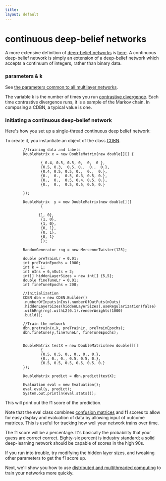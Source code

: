 ```yaml
---
title: 
layout: default
---
```


# continuous deep-belief networks

A more extensive definition of [deep-belief networks](../deepbeliefnetwork.html) is [here](http://www.scholarpedia.org/article/Deep_belief_networks). A continuous deep-belief network is simply an extension of a deep-belief network which accepts a continuum of integers, rather than binary data.

### parameters & k

See [the parameters common to all multilayer networks](../multinetwork.html).

The variable k is the number of times you run [contrastive divergence](../glossary.html#contrastivedivergence). Each time contrastive divergence runs, it is a sample of the Markov chain. In composing a CDBN, a typical value is one.

### initiating a continuous deep-belief network

Here's how you set up a single-thread continuous deep belief network: 

To create it, you instantiate an object of the class [CDBN](../doc/org/deeplearning4j/dbn/CDBN.html).

    
		    //training data and labels
		    DoubleMatrix x = new DoubleMatrix(new double[][] {

					{ 0.4, 0.5, 0.5, 0,  0,  0 },
					{0.5, 0.3,  0.5, 0.,  0.,  0.},
					{0.4, 0.5, 0.5, 0.,  0.,  0.},
					{0.,  0.,  0.5, 0.3, 0.5, 0.},
					{0.,  0.,  0.5, 0.4, 0.5, 0.},
					{0.,  0.,  0.5, 0.5, 0.5, 0.}
					
			});

			DoubleMatrix  y = new DoubleMatrix(new double[][]
					{

				   {1, 0},
					{1, 0},
					{1, 0},
					{0, 1},
					{0, 1},
					{0, 1}
					});

			RandomGenerator rng = new MersenneTwister(123);

			double preTrainLr = 0.01;
			int preTrainEpochs = 1000;
			int k = 1;
			int nIns = 6,nOuts = 2;
			int[] hiddenLayerSizes = new int[] {5,5};
			double fineTuneLr = 0.01;
			int fineTuneEpochs = 200;

	        //Initialization
			CDBN dbn = new CDBN.Builder()
			.numberOfInputs(nIns).numberOfOutPuts(nOuts)
			.hiddenLayerSizes(hiddenLayerSizes).useRegularization(false)
			.withRng(rng).withL2(0.1).renderWeights(1000)
			.build();
			
			//Train the network
			dbn.pretrain(x,k, preTrainLr, preTrainEpochs);
			dbn.finetune(y,fineTuneLr, fineTuneEpochs);


			DoubleMatrix testX = new DoubleMatrix(new double[][]
					{
					{0.5, 0.5, 0., 0., 0., 0.},
					{0., 0., 0., 0.5, 0.5, 0.},
					{0.5, 0.5, 0.5, 0.5, 0.5, 0.}
			});

	        DoubleMatrix predict = dbn.predict(testX);

			Evaluation eval = new Evaluation();
			eval.eval(y, predict);
			System.out.println(eval.stats());


This will print out the f1 score of the prediction.

Note that the eval class combines [confusion matrices](../glossary.html#confusionmatrix) and f1 scores to allow for easy display and evaluation of data by allowing input of outcome matrices. This is useful for tracking how well your network trains over time. 

The f1 score will be a percentage. It's basically the probability that your guess are correct correct. Eighty-six percent is industry standard; a solid deep-learning network should be capable of scores in the high 90s.

If you run into trouble, try modifying the hidden layer sizes, and tweaking other parameters to get the f1 score up.

Next, we'll show you how to use [distributed and multithreaded computing](../scaleout.html) to train your networks more quickly.

